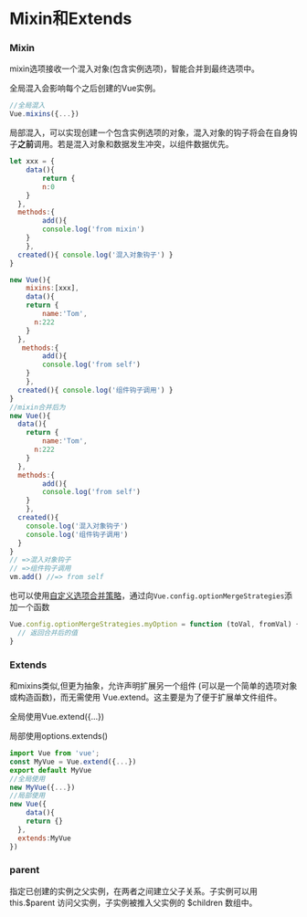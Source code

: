# Mixin和Extends

### Mixin
mixin选项接收一个混入对象(包含实例选项)，智能合并到最终选项中。

全局混入会影响每个之后创建的Vue实例。

```javascript
//全局混入
Vue.mixins({...})
```

局部混入，可以实现创建一个包含实例选项的对象，混入对象的钩子将会在自身钩子**之前**调用。若是混入对象和数据发生冲突，以组件数据优先。

```javascript
let xxx = {
	data(){
		return {
    	n:0
    }
  },
  methods:{
		add(){
    	console.log('from mixin')
    }
	},
  created(){ console.log('混入对象钩子') }
}

new Vue(){
	mixins:[xxx],
	data(){
  	return {
    	name:'Tom',
      n:222
    }
  },
   methods:{
		add(){
    	console.log('from self')
    }
	},
  created(){ console.log('组件钩子调用') }
}
//mixin合并后为
new Vue(){
  data(){
  	return {
    	name:'Tom',
      n:222
    }
  },
  methods:{
		add(){
    	console.log('from self')
    }
	},
  created(){ 
    console.log('混入对象钩子')
    console.log('组件钩子调用') 
  }
}
// =>混入对象钩子
// =>组件钩子调用
vm.add() //=> from self
```

也可以使用[自定义选项合并策略](https://cn.vuejs.org/v2/guide/mixins.html#%E8%87%AA%E5%AE%9A%E4%B9%89%E9%80%89%E9%A1%B9%E5%90%88%E5%B9%B6%E7%AD%96%E7%95%A5)，通过向`Vue.config.optionMergeStrategies`添加一个函数

```javascript
Vue.config.optionMergeStrategies.myOption = function (toVal, fromVal) {
  // 返回合并后的值
}
```

### Extends
和mixins类似,但更为抽象，允许声明扩展另一个组件 (可以是一个简单的选项对象或构造函数)，而无需使用 Vue.extend。这主要是为了便于扩展单文件组件。

全局使用Vue.extend({...})

局部使用options.extends()

```javascript
import Vue from 'vue';
const MyVue = Vue.extend({...})
export default MyVue
//全局使用
new MyVue({...})
//局部使用
new Vue({
	data(){
  	return {}
  },
  extends:MyVue
})
```

### parent
指定已创建的实例之父实例，在两者之间建立父子关系。子实例可以用 this.$parent 访问父实例，子实例被推入父实例的 $children 数组中。


